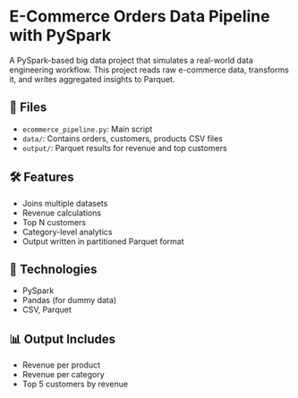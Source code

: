 #  E-Commerce Orders Data Pipeline with PySpark

A PySpark-based big data project that simulates a real-world data engineering workflow. This project reads raw e-commerce data, transforms it, and writes aggregated insights to Parquet.

## 📁 Files
- `ecommerce_pipeline.py`: Main script
- `data/`: Contains orders, customers, products CSV files
- `output/`: Parquet results for revenue and top customers

## 🛠 Features
- Joins multiple datasets
- Revenue calculations
- Top N customers
- Category-level analytics
- Output written in partitioned Parquet format

## 🔧 Technologies
- PySpark
- Pandas (for dummy data)
- CSV, Parquet

## 📊 Output Includes
- Revenue per product
- Revenue per category
- Top 5 customers by revenue
